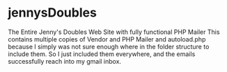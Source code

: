 # jennysDoubles
The Entire Jenny's Doubles Web Site with fully functional PHP Mailer
This contains multiple copies of Vendor and PHP Mailer and autoload.php because I simply was not sure enough where in the folder structure to include them.  So I just included them everywhere, and the emails successfully reach into my gmail inbox.
